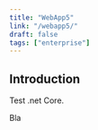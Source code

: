 ```yaml
---
title: "WebApp5"
link: "/webapp5/"
draft: false
tags: ["enterprise"]
---
```

## Introduction
Test .net Core. 

<!--more-->
Bla